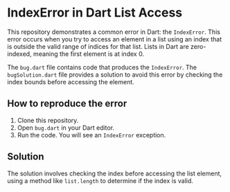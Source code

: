 # IndexError in Dart List Access

This repository demonstrates a common error in Dart: the `IndexError`.  This error occurs when you try to access an element in a list using an index that is outside the valid range of indices for that list.  Lists in Dart are zero-indexed, meaning the first element is at index 0.

The `bug.dart` file contains code that produces the `IndexError`. The `bugSolution.dart` file provides a solution to avoid this error by checking the index bounds before accessing the element.

## How to reproduce the error

1. Clone this repository.
2. Open `bug.dart` in your Dart editor.
3. Run the code.  You will see an `IndexError` exception.

## Solution

The solution involves checking the index before accessing the list element, using a method like `list.length` to determine if the index is valid.